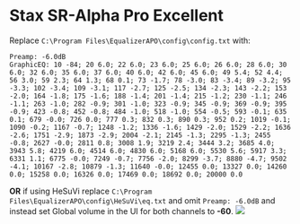 # Stax SR-Alpha Pro Excellent
Replace `C:\Program Files\EqualizerAPO\config\config.txt` with:
```
Preamp: -6.0dB
GraphicEQ: 10 -84; 20 6.0; 22 6.0; 23 6.0; 25 6.0; 26 6.0; 28 6.0; 30 6.0; 32 6.0; 35 6.0; 37 6.0; 40 6.0; 42 6.0; 45 6.0; 49 5.4; 52 4.4; 56 3.0; 59 2.3; 64 1.3; 68 0.1; 73 -1.7; 78 -3.0; 83 -3.4; 89 -3.2; 95 -3.3; 102 -3.4; 109 -3.1; 117 -2.7; 125 -2.5; 134 -2.3; 143 -2.2; 153 -2.0; 164 -1.8; 175 -1.6; 188 -1.4; 201 -1.4; 215 -1.2; 230 -1.1; 246 -1.1; 263 -1.0; 282 -0.9; 301 -1.0; 323 -0.9; 345 -0.9; 369 -0.9; 395 -0.9; 423 -0.8; 452 -0.8; 484 -1.0; 518 -1.0; 554 -0.5; 593 -0.1; 635 0.1; 679 -0.0; 726 0.0; 777 0.3; 832 0.3; 890 0.3; 952 0.2; 1019 -0.1; 1090 -0.2; 1167 -0.7; 1248 -1.2; 1336 -1.6; 1429 -2.0; 1529 -2.2; 1636 -2.6; 1751 -2.9; 1873 -2.9; 2004 -2.1; 2145 -1.3; 2295 -1.3; 2455 -0.8; 2627 -0.0; 2811 0.8; 3008 1.9; 3219 2.4; 3444 3.2; 3685 4.0; 3943 5.8; 4219 6.0; 4514 6.0; 4830 6.0; 5168 6.0; 5530 5.6; 5917 3.3; 6331 1.1; 6775 -0.0; 7249 -0.7; 7756 -2.0; 8299 -3.7; 8880 -4.7; 9502 -4.1; 10167 -2.8; 10879 -1.3; 11640 -0.0; 12455 0.0; 13327 0.0; 14260 0.0; 15258 0.0; 16326 0.0; 17469 0.0; 18692 0.0; 20000 0.0
```
**OR** if using HeSuVi replace `C:\Program Files\EqualizerAPO\config\HeSuVi\eq.txt` and omit `Preamp: -6.0dB` and instead set Global volume in the UI for both channels to **-60**.
![](https://raw.githubusercontent.com/jaakkopasanen/AutoEq/master/results/Innerfidelity%202017/innerfidelity/onear/Stax%20SR-Alpha%20Pro%20Excellent/Stax%20SR-Alpha%20Pro%20Excellent.png)